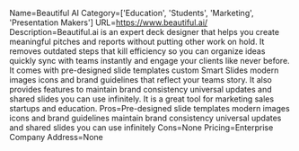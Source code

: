 Name=Beautiful AI
Category=['Education', 'Students', 'Marketing', 'Presentation Makers']
URL=https://www.beautiful.ai/
Description=Beautiful.ai is an expert deck designer that helps you create meaningful pitches and reports without putting other work on hold. It removes outdated steps that kill efficiency so you can organize ideas quickly sync with teams instantly and engage your clients like never before. It comes with pre-designed slide templates custom Smart Slides modern images icons and brand guidelines that reflect your teams story. It also provides features to maintain brand consistency universal updates and shared slides you can use infinitely. It is a great tool for marketing sales startups and education.
Pros=Pre-designed slide templates modern images icons and brand guidelines maintain brand consistency universal updates and shared slides you can use infinitely
Cons=None
Pricing=Enterprise
Company Address=None
